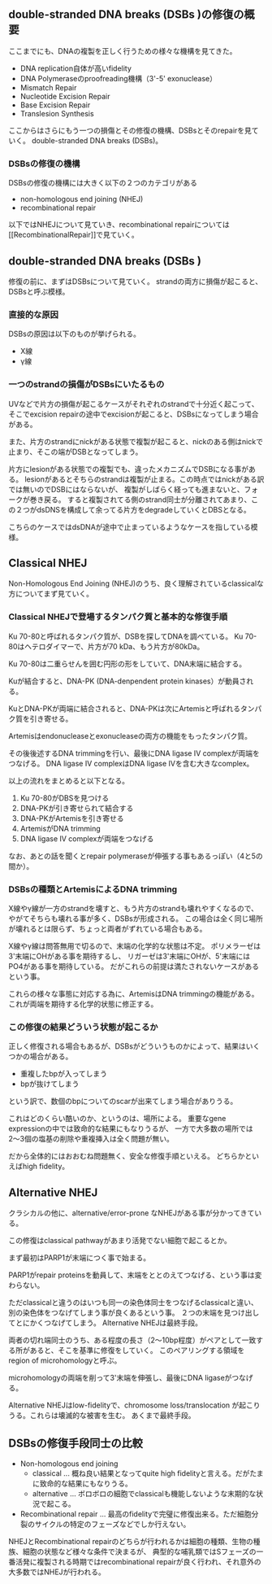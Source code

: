 ## double-stranded DNA breaks (DSBs )の修復の概要

ここまでにも、DNAの複製を正しく行うための様々な機構を見てきた。

- DNA replication自体が高いfidelity
- DNA Polymeraseのproofreading機構（3'-5' exonuclease）
- Mismatch Repair
- Nucleotide Excision Repair
- Base Excision Repair
- Translesion Synthesis

ここからはさらにもう一つの損傷とその修復の機構、DSBsとそのrepairを見ていく。
double-stranded DNA breaks (DSBs)。

### DSBsの修復の機構

DSBsの修復の機構には大きく以下の２つのカテゴリがある

- non-homologous end joining (NHEJ)
- recombinational repair

以下ではNHEJについて見ていき、recombinational repairについては[[RecombinationalRepair]]で見ていく。

## double-stranded DNA breaks (DSBs )

修復の前に、まずはDSBsについて見ていく。
strandの両方に損傷が起こると、DSBsと呼ぶ模様。

### 直接的な原因

DSBsの原因は以下のものが挙げられる。

- X線
- γ線

### 一つのstrandの損傷がDSBsにいたるもの

UVなどで片方の損傷が起こるケースがそれぞれのstrandで十分近く起こって、そこでexcision repairの途中でexcisionが起こると、DSBsになってしまう場合がある。

また、片方のstrandにnickがある状態で複製が起こると、nickのある側はnickで止まり、そこの端がDSBとなってしまう。

片方にlesionがある状態での複製でも、違ったメカニズムでDSBになる事がある。
lesionがあるとそちらのstrandは複製が止まる。この時点ではnickがある訳では無いのでDSBにはならないが、
複製がしばらく経っても進まないと、フォークが巻き戻る。
すると複製されてる側のstrand同士が分離されてあまり、この２つがdsDNSを構成して余ってる片方をdegradeしていくとDBSとなる。

こちらのケースではdsDNAが途中で止まっているようなケースを指している模様。

## Classical NHEJ

Non-Homologous End Joining (NHEJ)のうち、良く理解されているclassicalな方についてまず見ていく。

### Classical NHEJで登場するタンパク質と基本的な修復手順

Ku 70-80と呼ばれるタンパク質が、DSBを探してDNAを調べている。
Ku 70-80はヘテロダイマーで、片方が70 kDa、もう片方が80kDa。

Ku 70-80は二重らせんを囲む円形の形をしていて、DNA末端に結合する。

Kuが結合すると、DNA-PK (DNA-denpendent protein kinases）が動員される。

KuとDNA-PKが両端に結合されると、DNA-PKは次にArtemisと呼ばれるタンパク質を引き寄せる。

Artemisはendonucleaseとexonucleaseの両方の機能をもったタンパク質。

その後後述するDNA trimmingを行い、最後にDNA ligase IV complexが両端をつなげる。
DNA ligase IV complexはDNA ligase IVを含む大きなcomplex。

以上の流れをまとめると以下となる。

1. Ku 70-80がDBSを見つける
2. DNA-PKが引き寄せられて結合する
3. DNA-PKがArtemisを引き寄せる
4. ArtemisがDNA trimming
5. DNA ligase IV complexが両端をつなげる

なお、あとの話を聞くとrepair polymeraseが伸張する事もあるっぽい（4と5の間か）。

### DSBsの種類とArtemisによるDNA trimming

X線やγ線が一方のstrandを壊すと、もう片方のstrandも壊れやすくなるので、やがてそちらも壊れる事が多く、DSBsが形成される。
この場合は全く同じ場所が壊れるとは限らず、ちょっと両者がずれている場合もある。

X線やγ線は問答無用で切るので、末端の化学的な状態は不定。
ポリメラーゼは3'末端にOHがある事を期待するし、
リガーゼは3'末端にOHが、5'末端にはPO4がある事を期待している。
だがこれらの前提は満たされないケースがあるという事。

これらの様々な事態に対応する為に、ArtemisはDNA trimmingの機能がある。
これが両端を期待する化学的状態に修正する。

### この修復の結果どういう状態が起こるか

正しく修復される場合もあるが、DSBsがどういうものかによって、結果はいくつかの場合がある。

- 重複したbpが入ってしまう
- bpが抜けてしまう

という訳で、数個のbpについてのscarが出来てしまう場合がありうる。

これはどのくらい酷いのか、というのは、場所による。
重要なgene expressionの中では致命的な結果にもなりうるが、
一方で大多数の場所では2〜3個の塩基の削除や重複挿入は全く問題が無い。

だから全体的にはおおむね問題無く、安全な修復手順といえる。
どちらかといえばhigh fidelity。

## Alternative NHEJ

クラシカルの他に、alternative/error-prone なNHEJがある事が分かってきている。

この修復はclassical pathwayがあまり活発でない細胞で起こるとか。

まず最初はPARP1が末端につく事で始まる。

PARP1がrepair proteinsを動員して、末端をととのえてつなげる、という事は変わらない。

ただclassicalと違うのはいつも同一の染色体同士をつなげるclassicalと違い、
別の染色体をつなげてしまう事が良くあるという事。
２つの末端を見つけ出してとにかくつなげてしまう。
Alternative NHEJは最終手段。

両者の切れ端同士のうち、ある程度の長さ（2〜10bp程度）がペアとして一致する所があると、そこを基準に修復をしていく。
このペアリングする領域をregion of microhomologyと呼ぶ。

microhomologyの両端を削って3'末端を伸張し、最後にDNA ligaseがつなげる。

Alternative NHEJはlow-fidelityで、chromosome loss/translocation が起こりうる。これらは壊滅的な被害を生む。
あくまで最終手段。

## DSBsの修復手段同士の比較


- Non-homologous end joining
   - classical ... 概ね良い結果となってquite high fidelityと言える。だがたまに致命的な結果にもなりうる。
   - alternative ... ボロボロの細胞でclassicalも機能しないような末期的な状況で起こる。
- Recombinational repair ... 最高のfidelityで完璧に修復出来る。ただ細胞分裂のサイクルの特定のフェーズなどでしか行えない。

NHEJとRecombinational repairのどちらが行われるかは細胞の種類、生物の種族、細胞の状態など様々な条件で決まるが、
典型的な哺乳類ではSフェーズの一番活発に複製される時期ではrecombinational repairが良く行われ、それ意外の大多数ではNHEJが行われる。